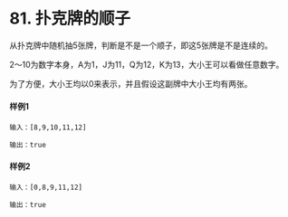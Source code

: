 # 81. 扑克牌的顺子

从扑克牌中随机抽5张牌，判断是不是一个顺子，即这5张牌是不是连续的。

2～10为数字本身，A为1，J为11，Q为12，K为13，大小王可以看做任意数字。

为了方便，大小王均以0来表示，并且假设这副牌中大小王均有两张。

#### 样例1

```
输入：[8,9,10,11,12]

输出：true
```

#### 样例2

```
输入：[0,8,9,11,12]

输出：true
```